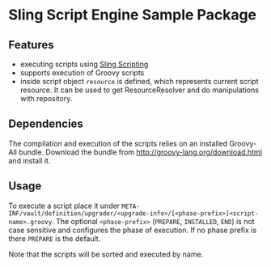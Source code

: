 # Sling Script Engine Sample Package

## Features

- executing scripts using [Sling Scripting](https://sling.apache.org/documentation/bundles/scripting.html)
- supports execution of Groovy scripts
- inside script object `resource` is defined, which represents current script resource. It can be used to get ResourceResolver and do manipulations with repository.

## Dependencies

The compilation and execution of the scripts relies on an installed Groovy-All bundle. Download the bundle from http://groovy-lang.org/download.html and install it.

## Usage

To execute a script place it under `META-INF/vault/definition/upgrader/<upgrade-info>/[<phase-prefix>]<script-name>.groovy`. The optional `<phase-prefix>` (`PREPARE`, `INSTALLED`, `END`) is not case sensitive and configures the phase of execution. If no phase prefix is there `PREPARE` is the default. 

Note that the scripts will be sorted and executed by name.


